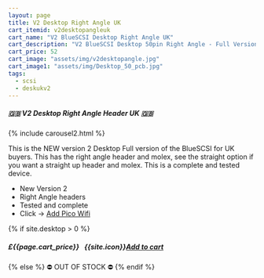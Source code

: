 ```yaml
---
layout: page
title: V2 Desktop Right Angle UK
cart_itemid: v2desktopangleuk
cart_name: "V2 BlueSCSI Desktop Right Angle UK"
cart_description: "V2 BlueSCSI Desktop 50pin Right Angle - Full Version"
cart_price: 52
cart_image: "assets/img/v2desktopangle.jpg"
cart_image1: "assets/img/Desktop_50_pcb.jpg"
tags: 
  - scsi
  - deskukv2
---
```


##### 🇬🇧 V2 Desktop Right Angle Header UK 🇬🇧

{% include carousel2.html %}

This is the NEW version 2 Desktop Full version of the BlueSCSI for UK buyers. This has the right angle header and molex, see the straight option if you want a straight up header and molex. This is a complete and tested device.

* New Version 2
* Right Angle headers
* Tested and complete
* Click &#8594; [Add Pico Wifi](/picowifi)

{% if site.desktop > 0 %}
##### £{{page.cart_price}} &nbsp; {{site.icon}}[Add to cart](/cart#{{page.cart_itemid}})
{% else %}
&#9940; OUT OF STOCK &#9940;
{% endif %}